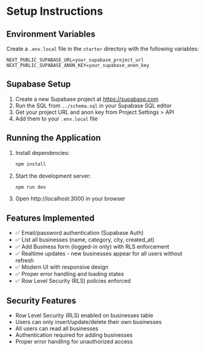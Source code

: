 # Setup Instructions

## Environment Variables

Create a `.env.local` file in the `starter` directory with the following variables:

```env
NEXT_PUBLIC_SUPABASE_URL=your_supabase_project_url
NEXT_PUBLIC_SUPABASE_ANON_KEY=your_supabase_anon_key
```

## Supabase Setup

1. Create a new Supabase project at https://supabase.com
2. Run the SQL from `../schema.sql` in your Supabase SQL editor
3. Get your project URL and anon key from Project Settings > API
4. Add them to your `.env.local` file

## Running the Application

1. Install dependencies:
   ```bash
   npm install
   ```

2. Start the development server:
   ```bash
   npm run dev
   ```

3. Open http://localhost:3000 in your browser

## Features Implemented

- ✅ Email/password authentication (Supabase Auth)
- ✅ List all businesses (name, category, city, created_at)
- ✅ Add Business form (logged-in only) with RLS enforcement
- ✅ Realtime updates - new businesses appear for all users without refresh
- ✅ Modern UI with responsive design
- ✅ Proper error handling and loading states
- ✅ Row Level Security (RLS) policies enforced

## Security Features

- Row Level Security (RLS) enabled on businesses table
- Users can only insert/update/delete their own businesses
- All users can read all businesses
- Authentication required for adding businesses
- Proper error handling for unauthorized access

